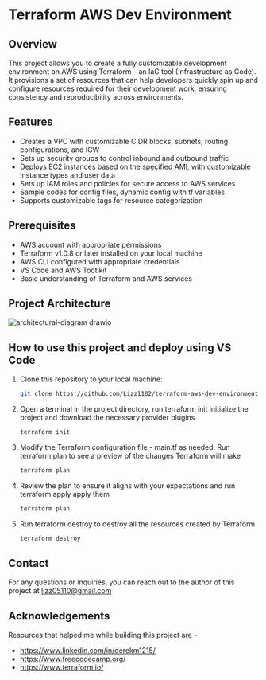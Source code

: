 # Terraform AWS Dev Environment

## Overview

This project allows you to create a fully customizable development environment on AWS using Terraform - an IaC tool (Infrastructure as Code). It provisions a set of resources that can help developers quickly spin up and configure resources required for their development work, ensuring consistency and reproducibility across environments.

## Features

- Creates a VPC with customizable CIDR blocks, subnets, routing configurations, and IGW
- Sets up security groups to control inbound and outbound traffic
- Deploys EC2 instances based on the specified AMI, with customizable instance types and user data
- Sets up IAM roles and policies for secure access to AWS services
- Sample codes for config files, dynamic config with tf variables
- Supports customizable tags for resource categorization

## Prerequisites

- AWS account with appropriate permissions
- Terraform v1.0.8 or later installed on your local machine
- AWS CLI configured with appropriate credentials
- VS Code and AWS Tootlkit  
- Basic understanding of Terraform and AWS services

## Project Architecture

![architectural-diagram drawio](https://github.com/Lizz1102/terraform-aws-dev-environment/assets/15815335/f26d4be8-24af-4b4b-b3f9-14fde4e3aeb1) 

## How to use this project and deploy using VS Code 


1. Clone this repository to your local machine:

   ```bash
   git clone https://github.com/Lizz1102/terraform-aws-dev-environment.git

2. Open a terminal in the project directory, run terraform init initialize the project and download the necessary provider plugins
   ```bash
   terraform init

3. Modify the Terraform configuration file - main.tf as needed. Run terraform plan to see a preview of the changes Terraform will make
   ```bash
   terraform plan

4. Review the plan to ensure it aligns with your expectations and run terraform apply apply them 
   ```bash
   terraform plan

5. Run terraform destroy to destroy all the resources created by Terraform
   ```bash
   terraform destroy

## Contact
For any questions or inquiries, you can reach out to the author of this project at lizz05110@gmail.com

## Acknowledgements
Resources that helped me while building this project are -
- https://www.linkedin.com/in/derekm1215/
- https://www.freecodecamp.org/ 
- https://www.terraform.io/ 

